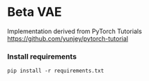 # Beta VAE
Implementation derived from PyTorch Tutorials
https://github.com/yunjey/pytorch-tutorial
### Install requirements
`pip install -r requirements.txt`
